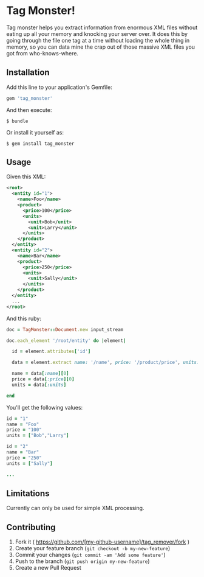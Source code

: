# Tag Monster!

Tag monster helps you extract information from enormous XML files without eating up all your memory and knocking your server over. It does this by going through the file one tag at a time without loading the whole thing in memory, so you can data mine the crap out of those massive XML files you got from who-knows-where.

## Installation

Add this line to your application's Gemfile:

```ruby
gem 'tag_monster'
```

And then execute:

    $ bundle

Or install it yourself as:

    $ gem install tag_monster

## Usage

Given this XML:

```xml
<root>
  <entity id="1">
    <name>Foo</name>
    <product>
      <price>100</price>
      <units>
        <unit>Bob</unit>
        <unit>Larry</unit>
      </units>
    </product>
  </entity>
  <entity id="2">
    <name>Bar</name>
    <product>
      <price>250</price>
      <units>
        <unit>Sally</unit>
      </units>
    </product>
  </entity>
  ...
</root>
```

And this ruby:

```ruby
doc = TagMonster::Document.new input_stream

doc.each_element '/root/entity' do |element|

  id = element.attributes['id']

  data = element.extract name: '/name', price: '/product/price', units: '/product/units/unit'

  name = data[:name][0]
  price = data[:price][0]
  units = data[:units]

end
```

You'll get the following values:

```ruby
id = "1"
name = "Foo"
price = "100"
units = ["Bob","Larry"]

id = "2"
name = "Bar"
price = "250"
units = ["Sally"]

...
```

## Limitations

Currently can only be used for simple XML processing.

## Contributing

  1. Fork it ( https://github.com/[my-github-username]/tag_remover/fork )
  2. Create your feature branch (`git checkout -b my-new-feature`)
  3. Commit your changes (`git commit -am 'Add some feature'`)
  4. Push to the branch (`git push origin my-new-feature`)
  5. Create a new Pull Request
